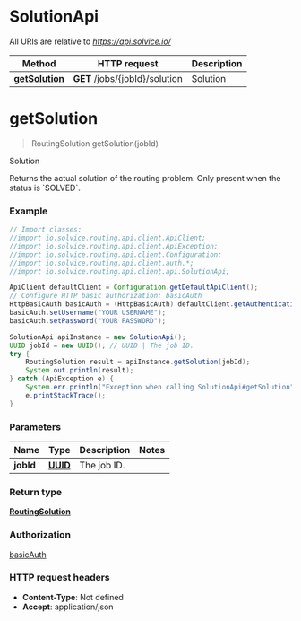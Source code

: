 # SolutionApi

All URIs are relative to *https://api.solvice.io/*

Method | HTTP request | Description
------------- | ------------- | -------------
[**getSolution**](SolutionApi.md#getSolution) | **GET** /jobs/{jobId}/solution | Solution

<a name="getSolution"></a>
# **getSolution**
> RoutingSolution getSolution(jobId)

Solution

Returns the actual solution of the routing problem. Only present when the status is &#x60;SOLVED&#x60;.

### Example
```java
// Import classes:
//import io.solvice.routing.api.client.ApiClient;
//import io.solvice.routing.api.client.ApiException;
//import io.solvice.routing.api.client.Configuration;
//import io.solvice.routing.api.client.auth.*;
//import io.solvice.routing.api.client.api.SolutionApi;

ApiClient defaultClient = Configuration.getDefaultApiClient();
// Configure HTTP basic authorization: basicAuth
HttpBasicAuth basicAuth = (HttpBasicAuth) defaultClient.getAuthentication("basicAuth");
basicAuth.setUsername("YOUR USERNAME");
basicAuth.setPassword("YOUR PASSWORD");

SolutionApi apiInstance = new SolutionApi();
UUID jobId = new UUID(); // UUID | The job ID.
try {
    RoutingSolution result = apiInstance.getSolution(jobId);
    System.out.println(result);
} catch (ApiException e) {
    System.err.println("Exception when calling SolutionApi#getSolution");
    e.printStackTrace();
}
```

### Parameters

Name | Type | Description  | Notes
------------- | ------------- | ------------- | -------------
 **jobId** | [**UUID**](.md)| The job ID. |

### Return type

[**RoutingSolution**](RoutingSolution.md)

### Authorization

[basicAuth](../README.md#basicAuth)

### HTTP request headers

 - **Content-Type**: Not defined
 - **Accept**: application/json


